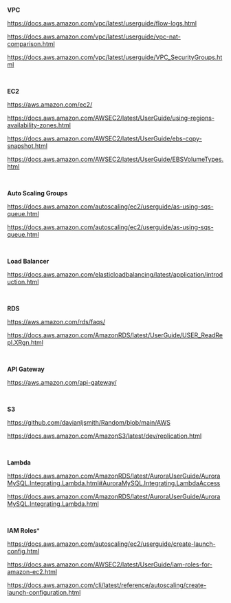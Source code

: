 **VPC**

https://docs.aws.amazon.com/vpc/latest/userguide/flow-logs.html

https://docs.aws.amazon.com/vpc/latest/userguide/vpc-nat-comparison.html

https://docs.aws.amazon.com/vpc/latest/userguide/VPC_SecurityGroups.html

&nbsp; 

**EC2**

https://aws.amazon.com/ec2/

https://docs.aws.amazon.com/AWSEC2/latest/UserGuide/using-regions-availability-zones.html

https://docs.aws.amazon.com/AWSEC2/latest/UserGuide/ebs-copy-snapshot.html

https://docs.aws.amazon.com/AWSEC2/latest/UserGuide/EBSVolumeTypes.html

&nbsp; 

**Auto Scaling Groups**

https://docs.aws.amazon.com/autoscaling/ec2/userguide/as-using-sqs-queue.html

https://docs.aws.amazon.com/autoscaling/ec2/userguide/as-using-sqs-queue.html

&nbsp;

**Load Balancer**

https://docs.aws.amazon.com/elasticloadbalancing/latest/application/introduction.html

&nbsp;

**RDS**

https://aws.amazon.com/rds/faqs/

https://docs.aws.amazon.com/AmazonRDS/latest/UserGuide/USER_ReadRepl.XRgn.html

&nbsp; 


**API Gateway**

https://aws.amazon.com/api-gateway/

&nbsp; 

**S3**

https://github.com/davianljsmith/Random/blob/main/AWS

https://docs.aws.amazon.com/AmazonS3/latest/dev/replication.html

&nbsp;

**Lambda**

https://docs.aws.amazon.com/AmazonRDS/latest/AuroraUserGuide/AuroraMySQL.Integrating.Lambda.html#AuroraMySQL.Integrating.LambdaAccess

https://docs.aws.amazon.com/AmazonRDS/latest/AuroraUserGuide/AuroraMySQL.Integrating.Lambda.html

&nbsp;

**IAM Roles***

https://docs.aws.amazon.com/autoscaling/ec2/userguide/create-launch-config.html

https://docs.aws.amazon.com/AWSEC2/latest/UserGuide/iam-roles-for-amazon-ec2.html

https://docs.aws.amazon.com/cli/latest/reference/autoscaling/create-launch-configuration.html



